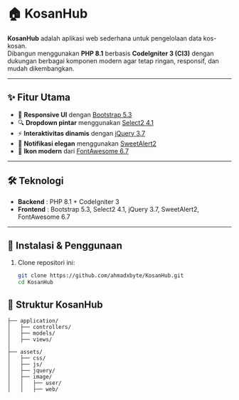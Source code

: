 # 🏠 KosanHub

**KosanHub** adalah aplikasi web sederhana untuk pengelolaan data kos-kosan.  
Dibangun menggunakan **PHP 8.1** berbasis **CodeIgniter 3 (CI3)** dengan dukungan berbagai komponen modern agar tetap ringan, responsif, dan mudah dikembangkan.  

---

## ✨ Fitur Utama
- 📱 **Responsive UI** dengan [Bootstrap 5.3](https://getbootstrap.com/)  
- 🔍 **Dropdown pintar** menggunakan [Select2 4.1](https://select2.org/)  
- ⚡ **Interaktivitas dinamis** dengan [jQuery 3.7](https://jquery.com/)  
- 🎨 **Notifikasi elegan** menggunakan [SweetAlert2](https://sweetalert2.github.io/)  
- 🔗 **Ikon modern** dari [FontAwesome 6.7](https://fontawesome.com/)  

---

## 🛠️ Teknologi
- **Backend** : PHP 8.1 + CodeIgniter 3  
- **Frontend** : Bootstrap 5.3, Select2 4.1, jQuery 3.7, SweetAlert2, FontAwesome 6.7  

---

## 🚀 Instalasi & Penggunaan
1. Clone repositori ini:  
   ```bash
   git clone https://github.com/ahmadxbyte/KosanHub.git
   cd KosanHub


## 🔗 Struktur KosanHub
```
├── application/
│   ├── controllers/
│   ├── models/
│   ├── views/
│
├── assets/
│   ├── css/
│   ├── js/
│   ├── jquery/
│   ├── image/
│   │   ├── user/
│   │   ├── web/
```
